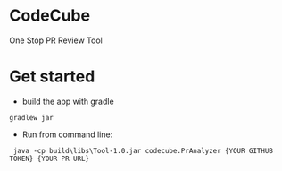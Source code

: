 # CodeCube
One Stop PR Review Tool

# Get started

-  build the app with gradle
```
gradlew jar
```
- Run from command line:
```
 java -cp build\libs\Tool-1.0.jar codecube.PrAnalyzer {YOUR GITHUB TOKEN} {YOUR PR URL}
```

